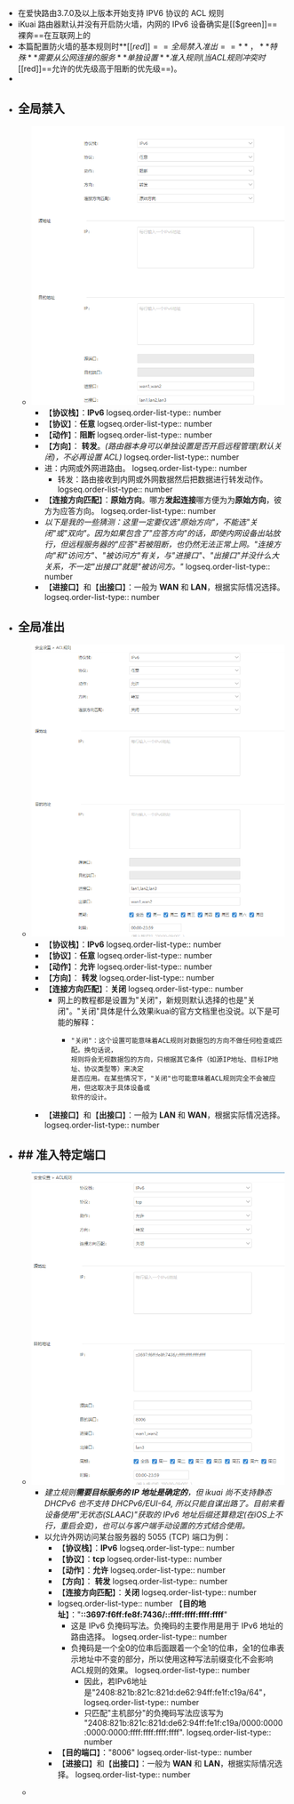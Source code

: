 - 在爱快路由3.7.0及以上版本开始支持 IPV6 协议的 ACL 规则
- iKuai 路由器默认并没有开启防火墙，内网的 IPv6 设备确实是[[$green]]==裸奔==在互联网上的
- 本篇配置防火墙的基本规则时**[[$red]]==全局禁入准出==**，**特殊**需要从公网连接的服务**单独设置**准入规则(当ACL规则冲突时[[$red]]==允许的优先级高于阻断的优先级==)。
-
- ## 全局禁入
	- ![image.png](../assets/image_1693376446109_0.png)
		- 【**协议栈**】：**IPv6**
		  logseq.order-list-type:: number
		- 【**协议**】：**任意**
		  logseq.order-list-type:: number
		- 【**动作**】：**阻断**
		  logseq.order-list-type:: number
		- 【**方向**】： **转发**。*(路由器本身可以单独设置是否开启远程管理(默认关闭)，不必再设置 ACL)*
		  logseq.order-list-type:: number
		- 进：内网或外网进路由。
		  logseq.order-list-type:: number
			- 转发：路由接收到内网或外网数据然后把数据进行转发动作。
			  logseq.order-list-type:: number
		- 【**连接方向匹配**】：**原始方向**。哪方**发起连接**哪方便为为**原始方向**，彼方为应答方向。
		  logseq.order-list-type:: number
		- *以下是我的一些猜测：这里一定要仅选"原始方向"，不能选"关闭"或"双向"。因为如果包含了"应答方向"的话，即使内网设备出站放行，但远程服务器的"应答"若被阻断，也仍然无法正常上网。"连接方向"和"访问方"、"被访问方"有关，与"进接口"、"出接口"并没什么大关系，不一定"出接口"就是"被访问方。"*
		  logseq.order-list-type:: number
		- 【**进接口**】和【**出接口**】：一般为 **WAN** 和 **LAN**，根据实际情况选择。
		  logseq.order-list-type:: number
- ## 全局准出
	- ![image.png](../assets/image_1693376515287_0.png)
		- 【**协议栈**】：**IPv6**
		  logseq.order-list-type:: number
		- 【**协议**】：**任意**
		  logseq.order-list-type:: number
		- 【**动作**】：**允许**
		  logseq.order-list-type:: number
		- 【**方向**】： **转发**
		  logseq.order-list-type:: number
		- 【**连接方向匹配**】：**关闭**
		  logseq.order-list-type:: number
			- 网上的教程都是设置为"关闭"，新规则默认选择的也是"关闭"。"关闭"具体是什么效果ikuai的官方文档里也没说。以下是可能的解释：
				- ```
				  "关闭"：这个设置可能意味着ACL规则对数据包的方向不做任何检查或匹配。换句话说，
				  规则将会无视数据包的方向，只根据其它条件（如源IP地址、目标IP地址、协议类型等）来决定
				  是否应用。在某些情况下，"关闭"也可能意味着ACL规则完全不会被应用，但这取决于具体设备或
				  软件的设计。
				  ```
		- 【**进接口**】和【**出接口**】：一般为 **LAN** 和 **WAN**，根据实际情况选择。
		  logseq.order-list-type:: number
- ## ## 准入特定端口
	- ![image.png](../assets/image_1693376961919_0.png)
		- *建立规则**需要目标服务的 IP 地址是确定的**，但 ikuai 尚不支持静态 DHCPv6 也不支持 DHCPv6/EUI-64, 所以只能自谋出路了。目前来看设备使用"无状态(SLAAC)"获取的 IPv6 地址后缀还算稳定(在iOS上不行，重启会变)，也可以与客户端手动设置的方式结合使用。*
		- 以允许外网访问某台服务器的 5055 (TCP) 端口为例：
			- 【**协议栈**】：**IPv6**
			  logseq.order-list-type:: number
			- 【**协议**】：**tcp**
			  logseq.order-list-type:: number
			- 【**动作**】：**允许**
			  logseq.order-list-type:: number
			- 【**方向**】： **转发**
			  logseq.order-list-type:: number
			- 【**连接方向匹配**】：**关闭**
			  logseq.order-list-type:: number
			- logseq.order-list-type:: number
			  【**目的地址**】："**::3697:f6ff:fe8f:7436/::ffff:ffff:ffff:ffff**"
				- 这是 IPv6 负掩码写法。负掩码的主要作用是用于 IPv6 地址的路由选择。
				  logseq.order-list-type:: number
				- 负掩码是一个全0的位串后面跟着一个全1的位串，全1的位串表示地址中不变的部分，所以使用这种写法前缀变化不会影响ACL规则的效果。
				  logseq.order-list-type:: number
					- 因此，若IPv6地址是"2408:821b:821c:821d:de62:94ff:fe1f:c19a/64"，
					  logseq.order-list-type:: number
					- 只匹配"主机部分"的负掩码写法应该写为 "2408:821b:821c:821d:de62:94ff:fe1f:c19a/0000:0000:0000:0000:ffff:ffff:ffff:ffff".
					  logseq.order-list-type:: number
			- 【**目的端口**】："8006"
			  logseq.order-list-type:: number
			- 【**进接口**】和【**出接口**】：一般为 **WAN** 和 **LAN**，根据实际情况选择。
			  logseq.order-list-type:: number
	- >